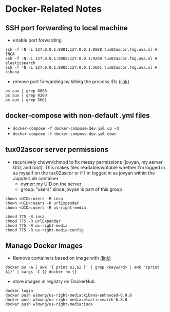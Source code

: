 # Docker-Related Notes

## SSH port forwarding to local machine

- enable port forwarding
```
ssh -f -N -L 127.0.0.1:8001:127.0.0.1:8888 tux02ascor.fmg.uva.nl # INCA
ssh -f -N -L 127.0.0.1:8002:127.0.0.1:9200 tux02ascor.fmg.uva.nl # elasticsearch
ssh -f -N -L 127.0.0.1:8003:127.0.0.1:5601 tux02ascor.fmg.uva.nl # kibana
```

- remove port forwarding by killing the process IDs [(link)](https://stackoverflow.com/a/9532938)
```
ps aux | grep 8888
ps aux | grep 9200
ps aux | grep 5601
```

## docker-compose with non-default .yml files
- `docker-compose -f docker-compose-dev.yml up -d`
- `docker-compose -f docker-compose-dev.yml down`

## tux02ascor server permissions
- recursively chown/chmod to fix messy permissions (jovyan, my server UID, and root). This makes files readable/writable whether I'm logged in as myself on the tux02ascor or if I'm logged in as jovyan within the JupyterLab container
    - owner: my UID on the server
    - group: "users" since jovyan is part of this group
```
chown <UID>:users -R inca
chown <UID>:users -R urlExpander
chown <UID>:users -R us-right-media

chmod 775 -R inca
chmod 775 -R urlExpander
chmod 775 -R us-right-media
chmod 775 -R us-right-media-config
```

## Manage Docker images
- Remove containers based on image with <keyword> [(link)](https://linuxconfig.org/remove-all-containners-based-on-docker-image-name)
```
docker ps -a | awk '{ print $1,$2 }' | grep <keyword> | awk '{print  $1}' | xargs -I {} docker rm {}
```

- store images in registry on DockerHub
```
docker login
docker push wlmwng/us-right-media:kibana-enhanced-6.8.0
docker push wlmwng/us-right-media:elasticsearch-6.8.0
docker push wlmwng/us-right-media:inca
```
